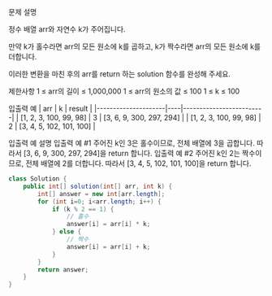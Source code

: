 문제 설명


정수 배열 arr와 자연수 k가 주어집니다.

만약 k가 홀수라면 arr의 모든 원소에 k를 곱하고, k가 짝수라면 arr의 모든 원소에 k를 더합니다.

이러한 변환을 마친 후의 arr를 return 하는 solution 함수를 완성해 주세요.

제한사항
1 ≤ arr의 길이 ≤ 1,000,000
1 ≤ arr의 원소의 값 ≤ 100
1 ≤ k ≤ 100


입출력 예
| arr                 | k  | result                  |
|---------------------|----|-------------------------|
| [1, 2, 3, 100, 99, 98] | 3  | [3, 6, 9, 300, 297, 294] |
| [1, 2, 3, 100, 99, 98] | 2  | [3, 4, 5, 102, 101, 100] |


입출력 예 설명
입출력 예 #1
주어진 k인 3은 홀수이므로, 전체 배열에 3을 곱합니다. 따라서 [3, 6, 9, 300, 297, 294]을 return 합니다.
입출력 예 #2
주어진 k인 2는 짝수이므로, 전체 배열에 2를 더합니다. 따라서 [3, 4, 5, 102, 101, 100]을 return 합니다.

```java
class Solution {
    public int[] solution(int[] arr, int k) {
        int[] answer = new int[arr.length];
        for (int i=0; i<arr.length; i++) {
            if (k % 2 == 1) {
                // 홀수
                answer[i] = arr[i] * k;
            } else {
                // 짝수
                answer[i] = arr[i] + k;
            }
        }
        return answer;
    }
}
```
